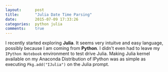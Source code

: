 ```yaml
---
layout:      post
title:       "Julia Date Time Parsing"
date:        2015-07-09 17:33:26
categories:  python julia
comments:    true
---
```


I recently started exploring **Julia**. It seems very intuitve and easy language, possibly because I am coming from **Python**. I didn't even had to leave my `IPython Notebook` environment to test drive Julia. Making Julia kernel available on my Anaconda Distribution of IPython was as simple as executing `Pkg.add("IJulia")` on the Julia prompt.




